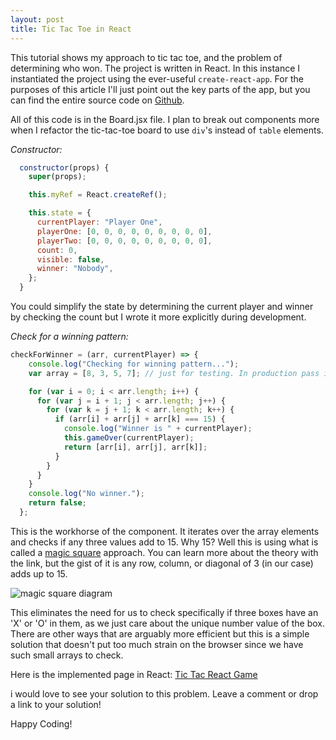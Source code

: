 ```yaml
---
layout: post
title: Tic Tac Toe in React
---
```


This tutorial shows my approach to tic tac toe, and the problem of determining who won. The project is written in React. In this instance I instantiated the project using the ever-useful `create-react-app`.
For the purposes of this article I'll just point out the key parts of the app, but you can find the entire source code on [Github](https://github.com/alpinstang/tic-tac-react/).

All of this code is in the Board.jsx file. I plan to break out components more when I refactor the tic-tac-toe board to use `div`'s instead of `table` elements.

*Constructor:*
```js
  constructor(props) {
    super(props);

    this.myRef = React.createRef();

    this.state = {
      currentPlayer: "Player One",
      playerOne: [0, 0, 0, 0, 0, 0, 0, 0, 0],
      playerTwo: [0, 0, 0, 0, 0, 0, 0, 0, 0],
      count: 0,
      visible: false,
      winner: "Nobody",
    };
  }
```

You could simplify the state by determining the current player and winner by checking the count but I wrote it more explicitly during development.

*Check for a winning pattern:*
```js
checkForWinner = (arr, currentPlayer) => {
    console.log("Checking for winning pattern...");
    var array = [8, 3, 5, 7]; // just for testing. In production pass in the player's array.

    for (var i = 0; i < arr.length; i++) {
      for (var j = i + 1; j < arr.length; j++) {
        for (var k = j + 1; k < arr.length; k++) {
          if (arr[i] + arr[j] + arr[k] === 15) {
            console.log("Winner is " + currentPlayer);
            this.gameOver(currentPlayer);
            return [arr[i], arr[j], arr[k]];
          }
        }
      }
    }
    console.log("No winner.");
    return false;
  };
```

This is the workhorse of the component. It iterates over the array elements and checks if any three values add to 15. Why 15? Well this is using what is called a [magic square](http)
approach. You can learn more about the theory with the link, but the gist of it is any row, column, or diagonal of 3 (in our case) adds up to 15.

![magic square diagram](https://i.ytimg.com/vi/QHTe2gwXPiY/maxresdefault.jpg "Magic Square")

This eliminates the need for us to check specifically if three boxes have an 'X' or 'O' in them, as we just care about the unique number value of the box.
There are other ways that are arguably more efficient but this is a simple solution that doesn't put too much strain on the browser since we have such small arrays to check.

Here is the implemented page in React: [Tic Tac React Game](https://alpinstang.github.io/tic-tac-react/)

i would love to see your solution to this problem. Leave a comment or drop a link to your solution!

Happy Coding!
